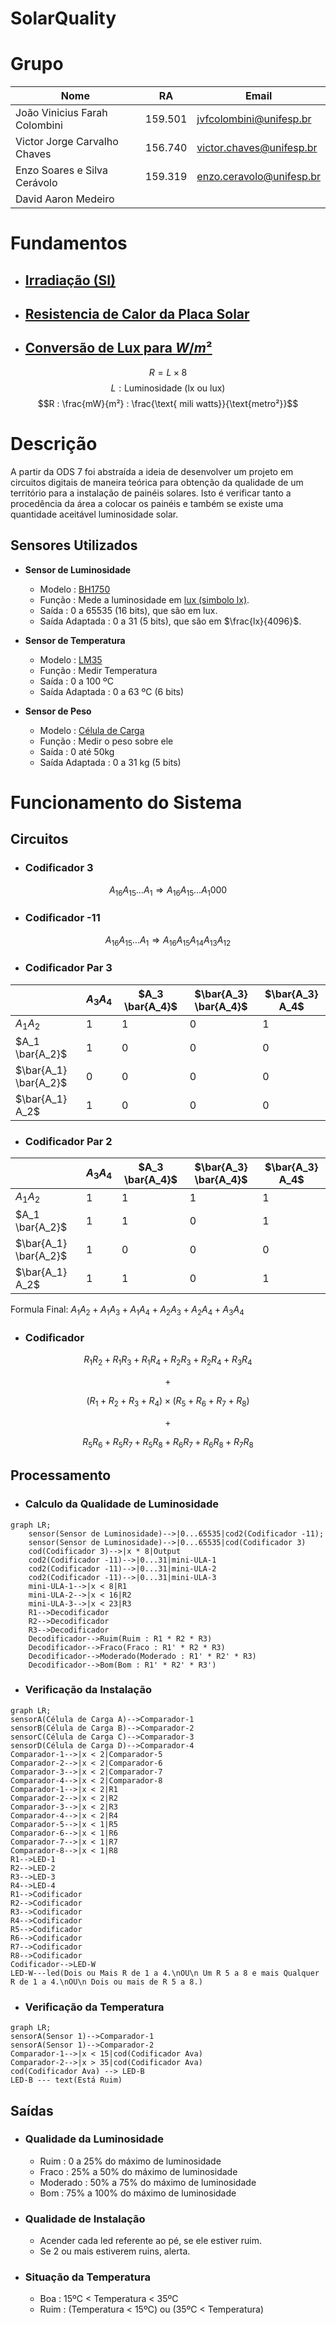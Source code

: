 # SolarQuality

# Grupo

| Nome                          | RA      | Email                    |
| ----------------------------- | ------- | ------------------------ |
| João Vinicius Farah Colombini | 159.501 | jvfcolombini@unifesp.br  |
| Victor Jorge Carvalho Chaves  | 156.740 | victor.chaves@unifesp.br |
| Enzo Soares e Silva Cerávolo  | 159.319 | enzo.ceravolo@unifesp.br |
| David Aaron Medeiro           |         |                          |


# Fundamentos

- ## [Irradiação (SI)](https://en.wikipedia.org/wiki/Irradiance#:~:text=The%20SI%20unit%20of%20irradiance,to%20confusion%20with%20radiant%20intensity)


- ## [Resistencia de Calor da Placa Solar](https://www.eco-greenenergy.com/pt-pt/o-clima-afetara-a-eficiencia-do-painel-solar/#:~:text=Como%20todos%20sabemos%2C%20os%20pain%C3%A9is,durante%20o%20ver%C3%A3o%20e%20inverno.)

- ## [Conversão de Lux para $W/m²$](https://fenix.tecnico.ulisboa.pt/downloadFile/1970719973966843/MasterThesis_70481.pdf)
  
$$R = L \times 8$$
$$L :\text{Luminosidade (lx ou lux)}$$
$$R : \frac{mW}{m²} : \frac{\text{ mili watts}}{\text{metro²}}$$


# Descrição

A partir da ODS 7 foi abstraída a ideia de desenvolver um projeto em circuitos digitais de maneira teórica para obtenção da qualidade de um território para a instalação de painéis solares. Isto é verificar tanto a procedência da área a colocar os painéis e também se existe uma quantidade aceitável luminosidade solar.

## **Sensores Utilizados**
- **Sensor de Luminosidade** 
    - Modelo : [BH1750](https://imasters.com.br/desenvolvimento/como-funciona-o-sensor-de-luz-bh1750)
    - Função : Mede a luminosidade em [lux (simbolo lx)](https://en.wikipedia.org/wiki/Lux).
    - Saída : 0 a 65535 (16 bits), que são em lux.
    - Saída Adaptada : 0 a 31 (5 bits), que são em $\frac{lx}{4096}$.

- **Sensor de Temperatura** 
  - Modelo : [LM35](https://blogmasterwalkershop.com.br/arduino/como-usar-com-arduino-sensor-de-temperatura-lm35)
  - Função : Medir Temperatura
  - Saída : 0 a 100 ºC
  - Saída Adaptada : 0 a 63 ºC (6 bits)

- **Sensor de Peso** 
  - Modelo : [Célula de Carga](https://www.robocore.net/tutoriais/celula-de-carga-hx711-com-arduino)
  - Função : Medir o peso sobre ele
  - Saída : 0 até 50kg
  - Saída Adaptada : 0 a 31 kg (5 bits)



# Funcionamento do Sistema
## Circuitos 

- ### Codificador 3

$$ A_{16} A_{15} \dots A_1 \Rightarrow A_{16} A_{15} \dots A_1 000$$

- ### Codificador -11

$$ A_{16} A_{15} \dots A_1 \Rightarrow A_{16} A_{15} A_{14} A_{13} A_{12}$$

- ### Codificador Par 3

|                       | $A_3 A_4$ | $A_3 \bar{A_4}$ | $\bar{A_3} \bar{A_4}$ | $\bar{A_3} A_4$ |
| --------------------- | --------- | --------------- | --------------------- | --------------- |
| $A_1 A_2$             | 1         | 1               | 0                     | 1               |
| $A_1 \bar{A_2}$       | 1         | 0               | 0                     | 0               |
| $\bar{A_1} \bar{A_2}$ | 0         | 0               | 0                     | 0               |
| $\bar{A_1} A_2$       | 1         | 0               | 0                     | 0               |


- ### Codificador Par 2

|                       | $A_3 A_4$ | $A_3 \bar{A_4}$ | $\bar{A_3} \bar{A_4}$ | $\bar{A_3} A_4$ |
| --------------------- | --------- | --------------- | --------------------- | --------------- |
| $A_1 A_2$             | 1         | 1               | 1                     | 1               |
| $A_1 \bar{A_2}$       | 1         | 1               | 0                     | 1               |
| $\bar{A_1} \bar{A_2}$ | 1         | 0               | 0                     | 0               |
| $\bar{A_1} A_2$       | 1         | 1               | 0                     | 1               |


Formula Final: $A_1 A_2 + A_1 A_3 + A_1 A_4 + A_2 A_3 + A_2 A_4 + A_3 A_4$

- ### Codificador

$$R_1 R_2 + R_1 R_3 + R_1 R_4 + R_2 R_3 + R_2 R_4 + R_3 R_4$$

$$+$$

$$(R_1 + R_2 + R_3 + R_4) \times (R_5 + R_6 + R_7 + R_8)$$

$$+$$

$$R_5 R_6 + R_5 R_7 + R_5 R_8 + R_6 R_7 + R_6 R_8 + R_7 R_8$$

## Processamento


- ### Calculo da Qualidade de Luminosidade

```mermaid
graph LR; 
    sensor(Sensor de Luminosidade)-->|0...65535|cod2(Codificador -11);
    sensor(Sensor de Luminosidade)-->|0...65535|cod(Codificador 3)
    cod(Codificador 3)-->|x * 8|Output
    cod2(Codificador -11)-->|0...31|mini-ULA-1
    cod2(Codificador -11)-->|0...31|mini-ULA-2
    cod2(Codificador -11)-->|0...31|mini-ULA-3
    mini-ULA-1-->|x < 8|R1
    mini-ULA-2-->|x < 16|R2
    mini-ULA-3-->|x < 23|R3
    R1-->Decodificador
    R2-->Decodificador
    R3-->Decodificador
    Decodificador-->Ruim(Ruim : R1 * R2 * R3)
    Decodificador-->Fraco(Fraco : R1' * R2 * R3)
    Decodificador-->Moderado(Moderado : R1' * R2' * R3)
    Decodificador-->Bom(Bom : R1' * R2' * R3')
```


- ### Verificação da Instalação

```mermaid
graph LR; 
sensorA(Célula de Carga A)-->Comparador-1
sensorB(Célula de Carga B)-->Comparador-2
sensorC(Célula de Carga C)-->Comparador-3
sensorD(Célula de Carga D)-->Comparador-4
Comparador-1-->|x < 2|Comparador-5
Comparador-2-->|x < 2|Comparador-6
Comparador-3-->|x < 2|Comparador-7
Comparador-4-->|x < 2|Comparador-8
Comparador-1-->|x < 2|R1
Comparador-2-->|x < 2|R2
Comparador-3-->|x < 2|R3
Comparador-4-->|x < 2|R4
Comparador-5-->|x < 1|R5
Comparador-6-->|x < 1|R6
Comparador-7-->|x < 1|R7
Comparador-8-->|x < 1|R8
R1-->LED-1
R2-->LED-2
R3-->LED-3
R4-->LED-4
R1-->Codificador
R2-->Codificador
R3-->Codificador
R4-->Codificador
R5-->Codificador
R6-->Codificador
R7-->Codificador
R8-->Codificador
Codificador-->LED-W
LED-W---led(Dois ou Mais R de 1 a 4.\nOU\n Um R 5 a 8 e mais Qualquer R de 1 a 4.\nOU\n Dois ou mais de R 5 a 8.)
```

- ### Verificação da Temperatura

```mermaid
graph LR; 
sensorA(Sensor 1)-->Comparador-1
sensorA(Sensor 1)-->Comparador-2
Comparador-1-->|x < 15|cod(Codificador Ava)
Comparador-2-->|x > 35|cod(Codificador Ava)
cod(Codificador Ava) --> LED-B
LED-B --- text(Está Ruim)
```


## Saídas

- ### Qualidade da Luminosidade 
  - Ruim : 0 a 25% do máximo de luminosidade 
  - Fraco : 25% a 50% do máximo de luminosidade 
  - Moderado : 50% a 75% do máximo de luminosidade
  - Bom : 75% a 100% do máximo de luminosidade

- ### Qualidade de Instalação
  - Acender cada led referente ao pé, se ele estiver ruim.
  - Se 2 ou mais estiverem ruins, alerta.

- ### Situação da Temperatura
  - Boa : 15ºC < Temperatura < 35ºC
  - Ruim : (Temperatura < 15ºC) ou (35ºC < Temperatura)

